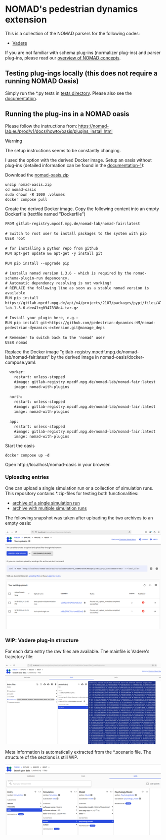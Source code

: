 # NOMAD's pedestrian dynamics extension 

This is a collection of the NOMAD parsers for the following codes:
- [Vadere](https://www.vadere.org)

If you are not familiar with schema plug-ins (normalizer plug-ins) and parser plug-ins, please read our [overview of NOMAD concepts](docs/concepts/plugin_types_and_data_processing.md).


## Testing plug-ings locally (this does not require a running NOMAD Oasis)

Simply run the *.py tests in [tests directory](tests).
Please also see the [documentation](docs/index.md).


## Running the plug-ins in a NOMAD oasis

Please follow the instructions from: https://nomad-lab.eu/prod/v1/docs/howto/oasis/plugins_install.html

> [!WARNING]
> The setup instructions seems to be constantly changing.

I used the option with the derived Docker image.
Setup an oasis without plug-ins (detailed information can be found in the [documentation-1](https://nomad-lab.eu/prod/v1/docs/howto/oasis/install.html)):

Download the [nomad-oasis.zip](https://nomad-lab.eu/prod/v1/docs/assets/nomad-oasis.zip)
```
unzip nomad-oasis.zip
cd nomad-oasis
sudo chown -R 1000 .volumes
docker compose pull
```

Create the derived Docker image. Copy the following content into an empty Dockerfile (textfile named "Dockerfile") 

```
FROM gitlab-registry.mpcdf.mpg.de/nomad-lab/nomad-fair:latest

# Switch to root user to install packages to the system with pip
USER root

# for installing a python repo from github
RUN apt-get update && apt-get -y install git

RUN pip install --upgrade pip

# installs nomad version 1.3.6 - which is required by the nomad-schema-plugin-run depencency. 
# Automatic dependency resolving is not working! 
# REPLACE the following line as soon as a stable nomad version is available
RUN pip install https://gitlab.mpcdf.mpg.de/api/v4/projects/2187/packages/pypi/files/472e0cb3bc16d51251a84464686db9e1ce80791a945ffa5faa3e69ee869b6012/nomad-lab-1.3.6.dev41+g0347838e4.tar.gz

# Install your plugin here, e.g.:
RUN pip install git+https://github.com/pedestrian-dynamics-HM/nomad-pedestrian-dynamics-extension.git@manage_deps

# Remember to switch back to the 'nomad' user
USER nomad
```

Replace the Docker image "gitlab-registry.mpcdf.mpg.de/nomad-lab/nomad-fair:latest" by the derived image in nomad-oasis/docker-compose.yaml:

```
  worker:
    restart: unless-stopped
    #image: gitlab-registry.mpcdf.mpg.de/nomad-lab/nomad-fair:latest
    image: nomad-with-plugins

  north:
    restart: unless-stopped
    #image: gitlab-registry.mpcdf.mpg.de/nomad-lab/nomad-fair:latest
    image: nomad-with-plugins

  app:
    restart: unless-stopped
    #image: gitlab-registry.mpcdf.mpg.de/nomad-lab/nomad-fair:latest
    image: nomad-with-plugins
```

Start the oasis
```
docker compose up -d
```
Open http://localhost/nomad-oasis in your browser.

### Uploading entries

One can upload a single simulation run or a collection of simulation runs. 
This repository contains *.zip-files for testing both functionalities:

- [archive of a single simulation run](tests/data/basic_2_density_discrete_ca_2024-08-05_12-33-49.69.zip)
- [archive with multiple simulation runs](tests/data/several_scenario_runs.zip)

The following snapshot was taken after uploading the two archives to an empty oasis:

![single_and_multiple_runs.png](docs/images/single_and_multiple_runs.png)



### WIP: Vadere plug-in structure

For each data entry the raw files are available. The mainfile is Vadere's trajectory file:

![snapshot_traj.png](docs/images/snapshot_traj.png)


Meta information is automatically extracted from the *.scenario file. The structure of the sections is still WIP.

![vadere_structure.png](docs/images/vadere_structure.png)







